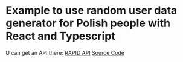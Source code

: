 # Example to use random user data generator for Polish people with React and Typescript
U can get an API there: [RAPID API](https://rapidapi.com/namqe07@gmail.com/api/user-data-generator-for-polish-people/) [Source Code](https://github.com/naMqe-h/random-user-generator)
